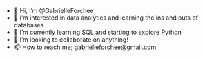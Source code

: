 - 👋 Hi, I’m @GabrielleForchee
- 👀 I’m interested in data analytics and learning the ins and outs of databases
- 🌱 I’m currently learning SQL and starting to explore Python
- 💞️ I’m looking to collaborate on anything!
- 📫 How to reach me; gabrielleforchee@gmail.com

<!---
GabrielleForchee/GabrielleForchee is a ✨ special ✨ repository because its `README.md` (this file) appears on your GitHub profile.
You can click the Preview link to take a look at your changes.
--->
